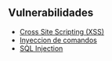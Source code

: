 ## Vulnerabilidades
- [Cross Site Scripting (XSS)](Cross-Site-Scripting-XSS/README.md)
- [Inyeccion de comandos](Inyeccion-de-comandos/README.md)
- [SQL Injection](SQL-Injection/README.md)